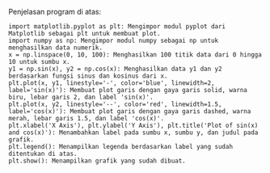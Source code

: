 Penjelasan program di atas:

    import matplotlib.pyplot as plt: Mengimpor modul pyplot dari Matplotlib sebagai plt untuk membuat plot.
    import numpy as np: Mengimpor modul numpy sebagai np untuk menghasilkan data numerik.
    x = np.linspace(0, 10, 100): Menghasilkan 100 titik data dari 0 hingga 10 untuk sumbu x.
    y1 = np.sin(x), y2 = np.cos(x): Menghasilkan data y1 dan y2 berdasarkan fungsi sinus dan kosinus dari x.
    plt.plot(x, y1, linestyle='-', color='blue', linewidth=2, label='sin(x)'): Membuat plot garis dengan gaya garis solid, warna biru, lebar garis 2, dan label 'sin(x)'.
    plt.plot(x, y2, linestyle='--', color='red', linewidth=1.5, label='cos(x)'): Membuat plot garis dengan gaya garis dashed, warna merah, lebar garis 1.5, dan label 'cos(x)'.
    plt.xlabel('X Axis'), plt.ylabel('Y Axis'), plt.title('Plot of sin(x) and cos(x)'): Menambahkan label pada sumbu x, sumbu y, dan judul pada grafik.
    plt.legend(): Menampilkan legenda berdasarkan label yang sudah ditentukan di atas.
    plt.show(): Menampilkan grafik yang sudah dibuat.